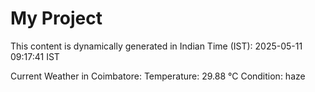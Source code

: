 # My Project

This content is dynamically generated in Indian Time (IST): 2025-05-11 09:17:41 IST


Current Weather in Coimbatore:
Temperature: 29.88 °C
Condition: haze
